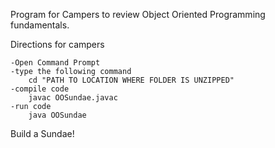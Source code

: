 Program for Campers to review Object Oriented Programming fundamentals. 

Directions for campers                                                                  

	-Open Command Prompt
	-type the following command
		cd "PATH TO LOCATION WHERE FOLDER IS UNZIPPED"
	-compile code
		javac OOSundae.javac
	-run code 
		java OOSundae
Build a Sundae!
